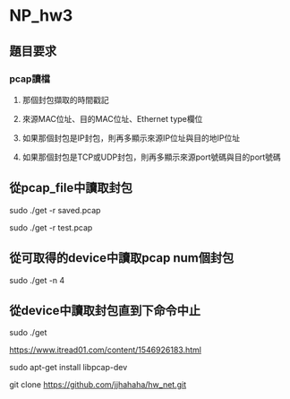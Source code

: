 # NP_hw3
## 題目要求
### pcap讀檔

1. 那個封包擷取的時間戳記

2. 來源MAC位址、目的MAC位址、Ethernet type欄位

3. 如果那個封包是IP封包，則再多顯示來源IP位址與目的地IP位址

4. 如果那個封包是TCP或UDP封包，則再多顯示來源port號碼與目的port號碼


## 從pcap_file中讀取封包

sudo ./get -r saved.pcap

sudo ./get -r test.pcap


## 從可取得的device中讀取pcap num個封包
sudo ./get -n 4

## 從device中讀取封包直到下命令中止
sudo ./get


https://www.itread01.com/content/1546926183.html

sudo apt-get install libpcap-dev


git clone https://github.com/jjhahaha/hw_net.git
